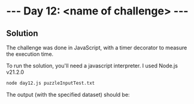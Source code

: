 # --- Day 12: \<name of challenge\> ---

## Solution

The challenge was done in JavaScript, with a timer decorator to measure the execution time.

To run the solution, you'll need a javascript interpreter. I used Node.js v21.2.0

```zsh
node day12.js puzzleInputTest.txt
```

The output (with the specified dataset) should be:

```zsh

```
